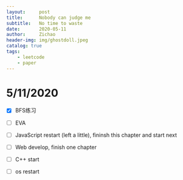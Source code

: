 ```yaml
---
layout:     post
title:      Nobody can judge me
subtitle:   No time to waste
date:       2020-05-11
author:     Zichao
header-img: img/ghostdoll.jpeg
catalog: true
tags:
    - leetcode
    - paper
---
```


# 5/11/2020

- [x]  BFS练习

- [ ]  EVA

- [ ]  JavaScript restart (left a little), fininsh this chapter and start next

- [ ]  Web develop, finish one chapter

- [ ]  C++ start

- [ ]  os restart